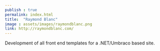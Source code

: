 ```yaml
---
publish : true
permalink: index.html
title:  "Raymond Blanc"
image : assets/images/raymondblanc.png
link: http://raymondblanc.com/
---
```


Development of all front end templates for a .NET/Umbraco based site.

